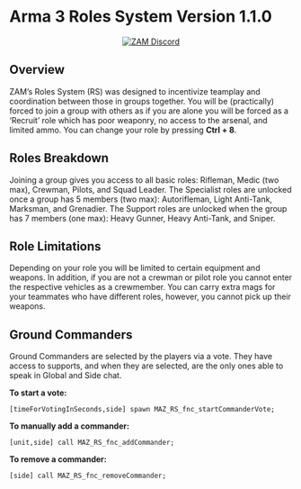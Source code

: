# Arma 3 Roles System Version 1.1.0

<p align="center">
  <a href="https://discord.gg/W4ew5HP">
    <img src="https://img.shields.io/discord/700228330959536190?color=7683D5&label=Discord&logo=What&style=flat-square" alt="ZAM Discord">
  </a>
</p>

## Overview

ZAM’s Roles System (RS) was designed to incentivize teamplay and coordination between those in groups together. You will be (practically) forced to join a group with others as if you are alone you will be forced as a ‘Recruit’ role which has poor weaponry, no access to the arsenal, and limited ammo. You can change your role by pressing **Ctrl + 8**.

## Roles Breakdown

Joining a group gives you access to all basic roles: Rifleman, Medic (two max), Crewman, Pilots, and Squad Leader. 
The Specialist roles are unlocked once a group has 5 members (two max): Autorifleman, Light Anti-Tank, Marksman, and Grenadier. 
The Support roles are unlocked when the group has 7 members (one max): Heavy Gunner, Heavy Anti-Tank, and Sniper. 

## Role Limitations

Depending on your role you will be limited to certain equipment and weapons. In addition, if you are not a crewman or pilot role you cannot enter the respective vehicles as a crewmember. You can carry extra mags for your teammates who have different roles, however, you cannot pick up their weapons.

## Ground Commanders

Ground Commanders are selected by the players via a vote. They have access to supports, and when they are selected, are the only ones able to speak in Global and Side chat.

**To start a vote:**
```sqf
[timeForVotingInSeconds,side] spawn MAZ_RS_fnc_startCommanderVote;
```

**To manually add a commander:**
```sqf
[unit,side] call MAZ_RS_fnc_addCommander;
```

**To remove a commander:**
```sqf
[side] call MAZ_RS_fnc_removeCommander;
```
